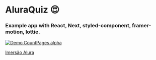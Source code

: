 # AluraQuiz :heart_eyes:

### Example app with React, Next, styled-component, framer-motion, lottie.

[![Demo CountPages alpha](https://github.com/rachelkozlowsky/aluraquiz/blob/master/src/screens/animations/AluraQuiz.gif)](https://aluraquiz.rachelkozlowsky.vercel.app/)


[Imersão Alura](https://github.com/alura-challenges/aluraquiz-base)





